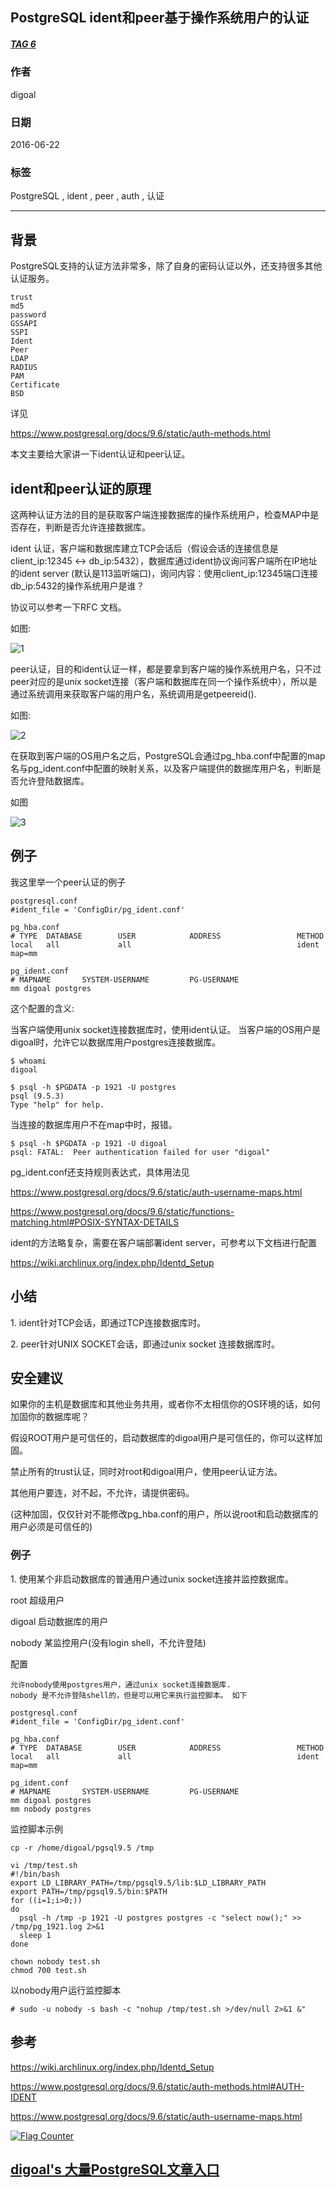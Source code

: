 ## PostgreSQL ident和peer基于操作系统用户的认证  
##### [TAG 6](../class/6.md)
                                                      
### 作者                                                                                                   
digoal                                                 
                                                        
### 日期                                                   
2016-06-22                                                
                                                    
### 标签                                                 
PostgreSQL , ident , peer , auth , 认证                 
                                                      
----                                                
                                                         
## 背景                                               
PostgreSQL支持的认证方法非常多，除了自身的密码认证以外，还支持很多其他认证服务。    
  
```  
trust  
md5  
password  
GSSAPI  
SSPI   
Ident  
Peer  
LDAP  
RADIUS   
PAM  
Certificate   
BSD  
```  
  
详见    
  
https://www.postgresql.org/docs/9.6/static/auth-methods.html    
    
本文主要给大家讲一下ident认证和peer认证。    
  
## ident和peer认证的原理  
这两种认证方法的目的是获取客户端连接数据库的操作系统用户，检查MAP中是否存在，判断是否允许连接数据库。    
    
ident 认证，客户端和数据库建立TCP会话后（假设会话的连接信息是client_ip:12345 <-> db_ip:5432），数据库通过ident协议询问客户端所在IP地址的ident server (默认是113监听端口)，询问内容：使用client_ip:12345端口连接db_ip:5432的操作系统用户是谁？      
  
协议可以参考一下RFC 文档。    
  
如图:    
  
![1](20160622_01_pic_001.png)  
    
peer认证，目的和ident认证一样，都是要拿到客户端的操作系统用户名，只不过peer对应的是unix socket连接（客户端和数据库在同一个操作系统中），所以是通过系统调用来获取客户端的用户名，系统调用是getpeereid().    
  
如图:    
  
![2](20160622_01_pic_002.png)  
    
在获取到客户端的OS用户名之后，PostgreSQL会通过pg_hba.conf中配置的map名与pg_ident.conf中配置的映射关系，以及客户端提供的数据库用户名，判断是否允许登陆数据库。    
  
如图    
  
![3](20160622_01_pic_003.png)  
    
## 例子  
我这里举一个peer认证的例子    
  
```  
postgresql.conf  
#ident_file = 'ConfigDir/pg_ident.conf'  
  
pg_hba.conf  
# TYPE  DATABASE        USER            ADDRESS                 METHOD  
local   all             all                                     ident map=mm  
  
pg_ident.conf  
# MAPNAME       SYSTEM-USERNAME         PG-USERNAME  
mm digoal postgres  
```  
  
这个配置的含义:    
  
当客户端使用unix socket连接数据库时，使用ident认证。  当客户端的OS用户是digoal时，允许它以数据库用户postgres连接数据库。      
  
```  
$ whoami  
digoal  
  
$ psql -h $PGDATA -p 1921 -U postgres  
psql (9.5.3)  
Type "help" for help.  
```  
  
当连接的数据库用户不在map中时，报错。   
  
```  
$ psql -h $PGDATA -p 1921 -U digoal  
psql: FATAL:  Peer authentication failed for user "digoal"  
```  
  
pg_ident.conf还支持规则表达式，具体用法见     
  
https://www.postgresql.org/docs/9.6/static/auth-username-maps.html    
  
https://www.postgresql.org/docs/9.6/static/functions-matching.html#POSIX-SYNTAX-DETAILS    
    
ident的方法略复杂，需要在客户端部署ident server，可参考以下文档进行配置      
  
https://wiki.archlinux.org/index.php/Identd_Setup      
    
## 小结  
1\. ident针对TCP会话，即通过TCP连接数据库时。    
  
2\. peer针对UNIX SOCKET会话，即通过unix socket 连接数据库时。    
  
## 安全建议  
如果你的主机是数据库和其他业务共用，或者你不太相信你的OS环境的话，如何加固你的数据库呢？      
  
假设ROOT用户是可信任的，启动数据库的digoal用户是可信任的，你可以这样加固。      
  
禁止所有的trust认证，同时对root和digoal用户，使用peer认证方法。     
  
其他用户要连，对不起，不允许，请提供密码。    
  
(这种加固，仅仅针对不能修改pg_hba.conf的用户，所以说root和启动数据库的用户必须是可信任的)    
    
### 例子    
  
1\. 使用某个非启动数据库的普通用户通过unix socket连接并监控数据库。    
  
root 超级用户    
  
digoal 启动数据库的用户    
  
nobody 某监控用户(没有login shell，不允许登陆)    
  
配置    
  
```  
允许nobody使用postgres用户，通过unix socket连接数据库.    
nobody 是不允许登陆shell的，但是可以用它来执行监控脚本。 如下    
  
postgresql.conf  
#ident_file = 'ConfigDir/pg_ident.conf'  
  
pg_hba.conf  
# TYPE  DATABASE        USER            ADDRESS                 METHOD  
local   all             all                                     ident map=mm  
  
pg_ident.conf  
# MAPNAME       SYSTEM-USERNAME         PG-USERNAME  
mm digoal postgres  
mm nobody postgres  
```  
  
监控脚本示例      
  
```  
cp -r /home/digoal/pgsql9.5 /tmp  
  
vi /tmp/test.sh  
#!/bin/bash  
export LD_LIBRARY_PATH=/tmp/pgsql9.5/lib:$LD_LIBRARY_PATH  
export PATH=/tmp/pgsql9.5/bin:$PATH  
for ((i=1;i>0;))  
do  
  psql -h /tmp -p 1921 -U postgres postgres -c "select now();" >> /tmp/pg_1921.log 2>&1  
  sleep 1  
done  
  
chown nobody test.sh  
chmod 700 test.sh  
```  
  
以nobody用户运行监控脚本      
  
```  
# sudo -u nobody -s bash -c "nohup /tmp/test.sh >/dev/null 2>&1 &"  
```  
  
## 参考  
https://wiki.archlinux.org/index.php/Identd_Setup    
  
https://www.postgresql.org/docs/9.6/static/auth-methods.html#AUTH-IDENT    
  
https://www.postgresql.org/docs/9.6/static/auth-username-maps.html                                                                                     
  
<a rel="nofollow" href="http://info.flagcounter.com/h9V1"  ><img src="http://s03.flagcounter.com/count/h9V1/bg_FFFFFF/txt_000000/border_CCCCCC/columns_2/maxflags_12/viewers_0/labels_0/pageviews_0/flags_0/"  alt="Flag Counter"  border="0"  ></a>  
  
  
  
  
  
  
## [digoal's 大量PostgreSQL文章入口](https://github.com/digoal/blog/blob/master/README.md "22709685feb7cab07d30f30387f0a9ae")
  
